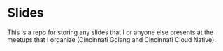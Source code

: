 # Slides

This is a repo for storing any slides that I or anyone else presents at the meetups that I organize (Cincinnati Golang and Cincinnati Cloud Native).

